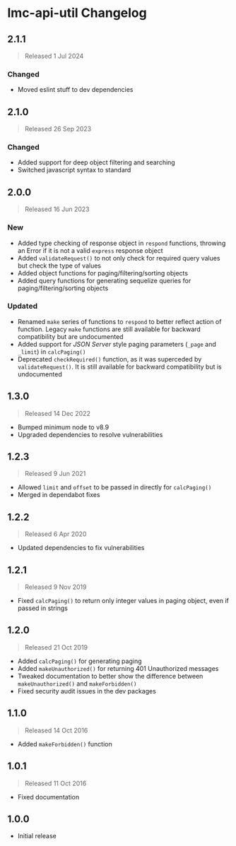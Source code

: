 # lmc-api-util Changelog

## 2.1.1
> Released 1 Jul 2024

### Changed
- Moved eslint stuff to dev dependencies

## 2.1.0
> Released 26 Sep 2023

### Changed
- Added support for deep object filtering and searching
- Switched javascript syntax to standard

## 2.0.0
> Released 16 Jun 2023

### New
- Added type checking of response object in `respond` functions, throwing an Error if it is not a valid `express` response object
- Added `validateRequest()` to not only check for required query values but check the type of values
- Added object functions for paging/filtering/sorting objects
- Added query functions for generating sequelize queries for paging/filtering/sorting objects

### Updated
- Renamed `make` series of functions to `respond` to better reflect action of function. Legacy `make` functions are
  still available for backward compatibility but are undocumented
- Added support for *JSON Server* style paging parameters (`_page` and `_limit`) in `calcPaging()`
- Deprecated `checkRequired()` function, as it was superceded by `validateRequest()`. It is still available for backward
  compatibility but is undocumented

## 1.3.0
> Released 14 Dec 2022

- Bumped minimum node to v8.9
- Upgraded dependencies to resolve vulnerabilities

## 1.2.3
> Released 9 Jun 2021

- Allowed `limit` and `offset` to be passed in directly for `calcPaging()`
- Merged in dependabot fixes

## 1.2.2
> Released 6 Apr 2020

- Updated dependencies to fix vulnerabilities

## 1.2.1
> Released 9 Nov 2019

- Fixed `calcPaging()` to return only integer values in paging object, even if passed in strings

## 1.2.0
> Released 21 Oct 2019

- Added `calcPaging()` for generating paging
- Added `makeUnauthorized()` for returning 401 Unauthorized messages
- Tweaked documentation to better show the difference between `makeUnauthorized()`
  and `makeForbidden()`
- Fixed security audit issues in the dev packages

## 1.1.0
> Released 14 Oct 2016

- Added `makeForbidden()` function

## 1.0.1
> Released 11 Oct 2016

- Fixed documentation

## 1.0.0

- Initial release
